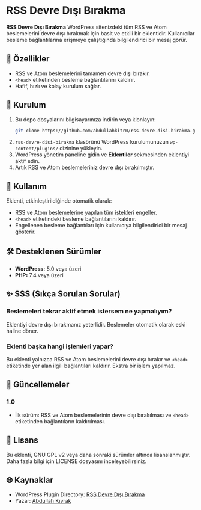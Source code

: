 

# RSS Devre Dışı Bırakma

**RSS Devre Dışı Bırakma** WordPress sitenizdeki tüm RSS ve Atom beslemelerini devre dışı bırakmak için basit ve etkili bir eklentidir. Kullanıcılar besleme bağlantılarına erişmeye çalıştığında bilgilendirici bir mesaj görür.

## 📌 Özellikler

- RSS ve Atom beslemelerini tamamen devre dışı bırakır.
- `<head>` etiketinden besleme bağlantılarını kaldırır.
- Hafif, hızlı ve kolay kurulum sağlar.

## 🚀 Kurulum

1. Bu depo dosyalarını bilgisayarınıza indirin veya klonlayın:
   ```bash
   git clone https://github.com/abdullahkitr0/rss-devre-disi-birakma.git
   ```
2. `rss-devre-disi-birakma` klasörünü WordPress kurulumunuzun `wp-content/plugins/` dizinine yükleyin.
3. WordPress yönetim paneline gidin ve **Eklentiler** sekmesinden eklentiyi aktif edin.
4. Artık RSS ve Atom beslemeleriniz devre dışı bırakılmıştır.

## 📖 Kullanım

Eklenti, etkinleştirildiğinde otomatik olarak:
- RSS ve Atom beslemelerine yapılan tüm istekleri engeller.
- `<head>` etiketindeki besleme bağlantılarını kaldırır.
- Engellenen besleme bağlantıları için kullanıcıya bilgilendirici bir mesaj gösterir.

## 🛠️ Desteklenen Sürümler

- **WordPress:** 5.0 veya üzeri
- **PHP:** 7.4 veya üzeri


## ✨ SSS (Sıkça Sorulan Sorular)

### Beslemeleri tekrar aktif etmek istersem ne yapmalıyım?
Eklentiyi devre dışı bırakmanız yeterlidir. Beslemeler otomatik olarak eski haline döner.

### Eklenti başka hangi işlemleri yapar?
Bu eklenti yalnızca RSS ve Atom beslemelerini devre dışı bırakır ve `<head>` etiketinde yer alan ilgili bağlantıları kaldırır. Ekstra bir işlem yapılmaz.

## 🔄 Güncellemeler

### 1.0
- İlk sürüm: RSS ve Atom beslemelerinin devre dışı bırakılması ve `<head>` etiketinden bağlantıların kaldırılması.

## 📜 Lisans

Bu eklenti, GNU GPL v2 veya daha sonraki sürümler altında lisanslanmıştır. Daha fazla bilgi için LICENSE dosyasını inceleyebilirsiniz.

## 🌐 Kaynaklar

- WordPress Plugin Directory: [RSS Devre Dışı Bırakma](https://wordpress.org/plugins/rss-devre-disi-birakma/)
- Yazar: [Abdullah Kıvrak](https://abdullahki.com)


